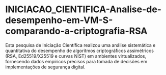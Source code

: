 # INICIACAO_CIENTIFICA-Analise-de-desempenho-em-VM-S-comparando-a-criptografia-RSA
Esta pesquisa de Iniciação Científica realizou uma análise sistemática e quantitativa do desempenho de algoritmos criptográficos assimétricos (RSA, Ed25519/X25519 e curvas NIST) em ambientes virtualizados, fornecendo dados empíricos precisos para tomada de decisões em implementações de segurança digital.

